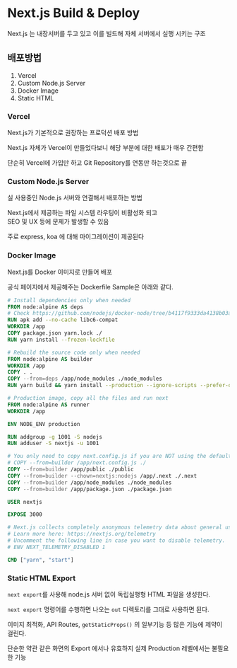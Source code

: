 # Next.js Build & Deploy

Next.js 는 내장서버를 두고 있고 이를 빌드해 자체 서버에서 실행 시키는 구조

## 배포방법

1. Vercel
2. Custom Node.js Server
3. Docker Image
4. Static HTML


### Vercel

Next.js가 기본적으로 권장하는 프로덕션 배포 방법

Next.js 자체가 Vercel이 만들었다보니 해당 부분에 대한 배포가 매우 간편함

단순히 Vercel에 가입만 하고 Git Repository를 연동만 하는것으로 끝

### Custom Node.js Server

실 사용중인 Node.js 서버와 연결해서 배포하는 방법  

Next.js에서 제공하는 파일 시스템 라우팅이 비활성화 되고  
SEO 및 UX 등에 문제가 발생할 수 있음

주로 express, koa 에 대해 마이그레이션이 제공된다

### Docker Image

Next.js를 Docker 이미지로 만들어 배포

공식 페이지에서 제공해주는 Dockerfile Sample은 아래와 같다.

```dockerfile
# Install dependencies only when needed
FROM node:alpine AS deps
# Check https://github.com/nodejs/docker-node/tree/b4117f9333da4138b03a546ec926ef50a31506c3#nodealpine to understand why libc6-compat might be needed.
RUN apk add --no-cache libc6-compat
WORKDIR /app
COPY package.json yarn.lock ./
RUN yarn install --frozen-lockfile

# Rebuild the source code only when needed
FROM node:alpine AS builder
WORKDIR /app
COPY . .
COPY --from=deps /app/node_modules ./node_modules
RUN yarn build && yarn install --production --ignore-scripts --prefer-offline

# Production image, copy all the files and run next
FROM node:alpine AS runner
WORKDIR /app

ENV NODE_ENV production

RUN addgroup -g 1001 -S nodejs
RUN adduser -S nextjs -u 1001

# You only need to copy next.config.js if you are NOT using the default configuration
# COPY --from=builder /app/next.config.js ./
COPY --from=builder /app/public ./public
COPY --from=builder --chown=nextjs:nodejs /app/.next ./.next
COPY --from=builder /app/node_modules ./node_modules
COPY --from=builder /app/package.json ./package.json

USER nextjs

EXPOSE 3000

# Next.js collects completely anonymous telemetry data about general usage.
# Learn more here: https://nextjs.org/telemetry
# Uncomment the following line in case you want to disable telemetry.
# ENV NEXT_TELEMETRY_DISABLED 1

CMD ["yarn", "start"]
```


### Static HTML Export

`next export`를 사용해 node.js 서버 없이 독립실행형 HTML 파일을 생성한다.

`next export` 명령어를 수행하면 나오는 `out` 디렉토리를 그대로 사용하면 된다.

이미지 최적화, API Routes, `getStaticProps()` 의 일부기능 등 많은 기능에 제약이 걸린다.

단순한 약관 같은 화면의 Export 에서나 유효하지 실제 Production 레벨에서는 불필요한 기능
